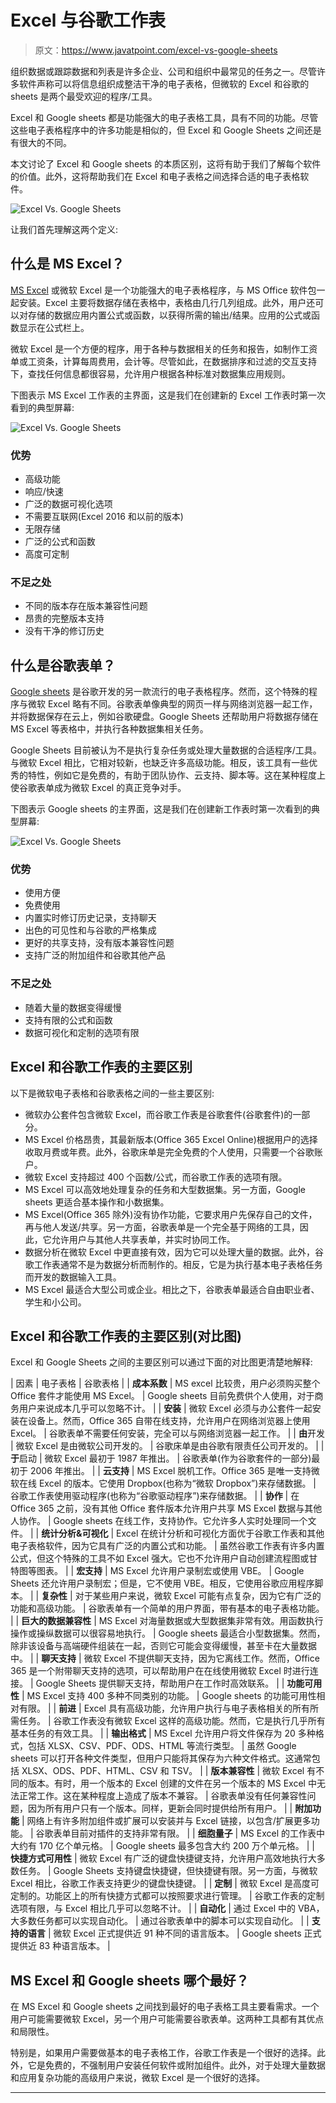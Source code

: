 # Excel 与谷歌工作表

> 原文：<https://www.javatpoint.com/excel-vs-google-sheets>

组织数据或跟踪数据和列表是许多企业、公司和组织中最常见的任务之一。尽管许多软件声称可以将信息组织成整洁干净的电子表格，但微软的 Excel 和谷歌的 sheets 是两个最受欢迎的程序/工具。

Excel 和 Google sheets 都是功能强大的电子表格工具，具有不同的功能。尽管这些电子表格程序中的许多功能是相似的，但 Excel 和 Google Sheets 之间还是有很大的不同。

本文讨论了 Excel 和 Google sheets 的本质区别，这将有助于我们了解每个软件的价值。此外，这将帮助我们在 Excel 和电子表格之间选择合适的电子表格软件。

![Excel Vs. Google Sheets](img/b67d448cafb9bee86aa1e35dfabc778f.png)

让我们首先理解这两个定义:

## 什么是 MS Excel？

[MS Excel](https://www.javatpoint.com/excel-tutorial) 或微软 Excel 是一个功能强大的电子表格程序，与 MS Office 软件包一起安装。Excel 主要将数据存储在表格中，表格由几行几列组成。此外，用户还可以对存储的数据应用内置公式或函数，以获得所需的输出/结果。应用的公式或函数显示在公式栏上。

微软 Excel 是一个方便的程序，用于各种与数据相关的任务和报告，如制作工资单或工资条，计算每周费用，会计等。尽管如此，在数据排序和过滤的交互支持下，查找任何信息都很容易，允许用户根据各种标准对数据集应用规则。

下图表示 MS Excel 工作表的主界面，这是我们在创建新的 Excel 工作表时第一次看到的典型屏幕:

![Excel Vs. Google Sheets](img/f2fb40a9774da20c55e9225595238ce4.png)

### 优势

*   高级功能
*   响应/快速
*   广泛的数据可视化选项
*   不需要互联网(Excel 2016 和以前的版本)
*   无限存储
*   广泛的公式和函数
*   高度可定制

### 不足之处

*   不同的版本存在版本兼容性问题
*   昂贵的完整版本支持
*   没有干净的修订历史

## 什么是谷歌表单？

[Google sheets](https://www.javatpoint.com/google-excel-spreadsheet) 是谷歌开发的另一款流行的电子表格程序。然而，这个特殊的程序与微软 Excel 略有不同。谷歌表单像典型的网页一样与网络浏览器一起工作，并将数据保存在云上，例如谷歌硬盘。Google Sheets 还帮助用户将数据存储在 MS Excel 等表格中，并执行各种数据集相关任务。

Google Sheets 目前被认为不是执行复杂任务或处理大量数据的合适程序/工具。与微软 Excel 相比，它相对较新，也缺乏许多高级功能。相反，该工具有一些优秀的特性，例如它是免费的，有助于团队协作、云支持、脚本等。这在某种程度上使谷歌表单成为微软 Excel 的真正竞争对手。

下图表示 Google sheets 的主界面，这是我们在创建新工作表时第一次看到的典型屏幕:

![Excel Vs. Google Sheets](img/5c8399de597070a3363a8c537d5bee50.png)

### 优势

*   使用方便
*   免费使用
*   内置实时修订历史记录，支持聊天
*   出色的可见性和与谷歌的严格集成
*   更好的共享支持，没有版本兼容性问题
*   支持广泛的附加组件和谷歌其他产品

### 不足之处

*   随着大量的数据变得缓慢
*   支持有限的公式和函数
*   数据可视化和定制的选项有限

## Excel 和谷歌工作表的主要区别

以下是微软电子表格和谷歌表格之间的一些主要区别:

*   微软办公套件包含微软 Excel，而谷歌工作表是谷歌套件(谷歌套件)的一部分。
*   MS Excel 价格昂贵，其最新版本(Office 365 Excel Online)根据用户的选择收取月费或年费。此外，谷歌床单是完全免费的个人使用，只需要一个谷歌账户。
*   微软 Excel 支持超过 400 个函数/公式，而谷歌工作表的选项有限。
*   MS Excel 可以高效地处理复杂的任务和大型数据集。另一方面，Google sheets 更适合基本操作和小数据集。
*   MS Excel(Office 365 除外)没有协作功能，它要求用户先保存自己的文件，再与他人发送/共享。另一方面，谷歌表单是一个完全基于网络的工具，因此，它允许用户与其他人共享表单，并实时协同工作。
*   数据分析在微软 Excel 中更直接有效，因为它可以处理大量的数据。此外，谷歌工作表通常不是为数据分析而制作的。相反，它是为执行基本电子表格任务而开发的数据输入工具。
*   MS Excel 最适合大型公司或企业。相比之下，谷歌表单最适合自由职业者、学生和小公司。

## Excel 和谷歌工作表的主要区别(对比图)

Excel 和 Google Sheets 之间的主要区别可以通过下面的对比图更清楚地解释:

| 因素 | 电子表格 | 谷歌表格 |
| **成本系数** | MS excel 比较贵，用户必须购买整个 Office 套件才能使用 MS Excel。 | Google sheets 目前免费供个人使用，对于商务用户来说成本几乎可以忽略不计。 |
| **安装** | 微软 Excel 必须与办公套件一起安装在设备上。然而，Office 365 自带在线支持，允许用户在网络浏览器上使用 Excel。 | 谷歌表单不需要任何安装，完全可以与网络浏览器一起工作。 |
| **由**开发 | 微软 Excel 是由微软公司开发的。 | 谷歌床单是由谷歌有限责任公司开发的。 |
| **于**启动 | 微软 Excel 最初于 1987 年推出。 | 谷歌表单(作为谷歌套件的一部分)最初于 2006 年推出。 |
| **云支持** | MS Excel 脱机工作。Office 365 是唯一支持微软在线 Excel 的版本。它使用 Dropbox(也称为“微软 Dropbox”)来存储数据。 | 谷歌工作表使用驱动程序(也称为“谷歌驱动程序”)来存储数据。 |
| **协作** | 在 Office 365 之前，没有其他 Office 套件版本允许用户共享 MS Excel 数据与其他人协作。 | Google sheets 在线工作，支持协作。它允许多人实时处理同一个文件。 |
| **统计分析&可视化** | Excel 在统计分析和可视化方面优于谷歌工作表和其他电子表格软件，因为它具有广泛的内置公式和功能。 | 虽然谷歌工作表有许多内置公式，但这个特殊的工具不如 Excel 强大。它也不允许用户自动创建流程图或甘特图等图表。 |
| **宏支持** | MS Excel 允许用户录制宏或使用 VBE。 | Google Sheets 还允许用户录制宏；但是，它不使用 VBE。相反，它使用谷歌应用程序脚本。 |
| **复杂性** | 对于某些用户来说，微软 Excel 可能有点复杂，因为它有广泛的功能和高级功能。 | 谷歌表单有一个简单的用户界面，带有基本的电子表格功能。 |
| **巨大的数据兼容性** | MS Excel 对海量数据或大型数据集非常有效。用函数执行操作或操纵数据可以很容易地执行。 | Google sheets 最适合小型数据集。然而，除非该设备与高端硬件组装在一起，否则它可能会变得缓慢，甚至卡在大量数据中。 |
| **聊天支持** | 微软 Excel 不提供聊天支持，因为它离线工作。然而，Office 365 是一个附带聊天支持的选项，可以帮助用户在在线使用微软 Excel 时进行连接。 | Google Sheets 提供聊天支持，帮助用户在工作时高效联系。 |
| **功能可用性** | MS Excel 支持 400 多种不同类别的功能。 | Google sheets 的功能可用性相对有限。 |
| **前进** | Excel 具有高级功能，允许用户执行与电子表格相关的所有所需任务。 | 谷歌工作表没有微软 Excel 这样的高级功能。然而，它是执行几乎所有基本任务的有效工具。 |
| **输出格式** | MS Excel 允许用户将文件保存为 20 多种格式，包括 XLSX、CSV、PDF、ODS、HTML 等流行类型。 | 虽然 Google sheets 可以打开各种文件类型，但用户只能将其保存为六种文件格式。这通常包括 XLSX、ODS、PDF、HTML、CSV 和 TSV。 |
| **版本兼容性** | 微软 Excel 有不同的版本。有时，用一个版本的 Excel 创建的文件在另一个版本的 MS Excel 中无法正常工作。这在某种程度上造成了版本不兼容。 | 谷歌表单没有任何兼容性问题，因为所有用户只有一个版本。同样，更新会同时提供给所有用户。 |
| **附加功能** | 网络上有许多附加组件或扩展可以安装并与 Excel 链接，以包含/扩展更多功能。 | 谷歌表单目前对插件的支持非常有限。 |
| **细胞量子** | MS Excel 的工作表中大约有 170 亿个单元格。 | Google sheets 最多包含大约 200 万个单元格。 |
| **快捷方式可用性** | 微软 Excel 有广泛的键盘快捷键支持，允许用户高效地执行大多数任务。 | Google Sheets 支持键盘快捷键，但快捷键有限。另一方面，与微软 Excel 相比，谷歌工作表支持更少的键盘快捷键。 |
| **定制** | 微软 Excel 是高度可定制的。功能区上的所有快捷方式都可以按照要求进行管理。 | 谷歌工作表的定制选项有限，与 Excel 相比几乎可以忽略不计。 |
| **自动化** | 通过 Excel 中的 VBA，大多数任务都可以实现自动化。 | 通过谷歌表单中的脚本可以实现自动化。 |
| **支持的语言** | 微软 Excel 正式提供近 91 种不同的语言版本。 | Google sheets 正式提供近 83 种语言版本。 |

## MS Excel 和 Google sheets 哪个最好？

在 MS Excel 和 Google sheets 之间找到最好的电子表格工具主要看需求。一个用户可能需要微软 Excel，另一个用户可能需要谷歌表单。这两种工具都有其优点和局限性。

特别是，如果用户需要做基本的电子表格工作，谷歌工作表是一个很好的选择。此外，它是免费的，不强制用户安装任何软件或附加组件。此外，对于处理大量数据和应用复杂功能的高级用户来说，微软 Excel 是一个很好的选择。

* * *